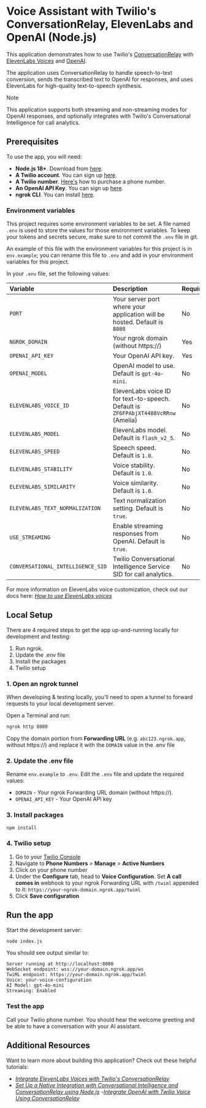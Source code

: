 
# Voice Assistant with Twilio's ConversationRelay, ElevenLabs and OpenAI (Node.js)

This application demonstrates how to use Twilio's [ConversationRelay](https://www.twilio.com/docs/voice/conversationrelay) with [ElevenLabs Voices](https://elevenlabs.io/) and [OpenAI](https://platform.openai.com/docs/api-reference/chat).

The application uses ConversationRelay to handle speech-to-text conversion, sends the transcribed text to OpenAI for responses, and uses ElevenLabs for high-quality text-to-speech synthesis.

> [!NOTE]
> This application supports both streaming and non-streaming modes for OpenAI responses, and optionally integrates with Twilio's Conversational Intelligence for call analytics.

## Prerequisites

To use the app, you will need:

- **Node.js 18+**. Download from [here](https://nodejs.org/).
- **A Twilio account**. You can sign up [here](https://www.twilio.com/try-twilio).
- **A Twilio number**. [Here's](https://help.twilio.com/articles/223135247-How-to-Search-for-and-Buy-a-Twilio-Phone-Number-from-Console) how to purchase a phone number.
- **An OpenAI API Key**. You can sign up [here](https://platform.openai.com/).
- **ngrok CLI**. You can install [here](https://ngrok.com/).

### Environment variables

This project requires some environment variables to be set. A file named `.env` is used to store the values for those environment variables. To keep your tokens and secrets secure, make sure to not commit the `.env` file in git.

An example of this file with the environment variables for this project is in `env.example`; you can rename this file to `.env` and add in your environment variables for this project.

In your `.env` file, set the following values:

| Variable | Description | Required |
| :------- | :---------- | :------- |
| `PORT` | Your server port where your application will be hosted. Default is `8080` | No |
| `NGROK_DOMAIN` | Your ngrok domain (without https://) | Yes |
| `OPENAI_API_KEY` | Your OpenAI API key. | Yes |
| `OPENAI_MODEL` | OpenAI model to use. Default is `gpt-4o-mini`. | No |
| `ELEVENLABS_VOICE_ID` | ElevenLabs voice ID for text-to-speech. Default is `ZF6FPAbjXT4488VcRRnw` (Amelia) | No |
| `ELEVENLABS_MODEL` | ElevenLabs model. Default is `flash_v2_5`. | No |
| `ELEVENLABS_SPEED` | Speech speed. Default is `1.0`. | No |
| `ELEVENLABS_STABILITY` | Voice stability. Default is `1.0`. | No |
| `ELEVENLABS_SIMILARITY` | Voice similarity. Default is `1.0`. | No |
| `ELEVENLABS_TEXT_NORMALIZATION` | Text normalization setting. Default is `true`. | No |
| `USE_STREAMING` | Enable streaming responses from OpenAI. Default is `true`. | No |
| `CONVERSATIONAL_INTELLIGENCE_SID` | Twilio Conversational Intelligence Service SID for call analytics. | No |

For more information on ElevenLabs voice customization, check out our docs here: *[How to use ElevenLabs voices](https://www.twilio.com/docs/voice/conversationrelay/voice-configuration#how-to-use-elevenlabs-voices)*

## Local Setup

There are 4 required steps to get the app up-and-running locally for development and testing:
1. Run ngrok.
2. Update the .env file
3. Install the packages
4. Twilio setup

### 1. Open an ngrok tunnel
When developing & testing locally, you'll need to open a tunnel to forward requests to your local development server.

Open a Terminal and run:

```bash
ngrok http 8080
```
Copy the domain portion from **Forwarding URL** (e.g. `abc123.ngrok.app`, without https://) and replace it with the `DOMAIN` value in the .env file

### 2. Update the .env file

Rename `env.example` to `.env`. Edit the `.env` file and update the required values:
- `DOMAIN` - Your ngrok Forwarding URL domain (without https://). 
- `OPENAI_API_KEY` - Your OpenAI API key

### 3. Install packages

```bash
npm install
```

### 4. Twilio setup

1. Go to your [Twilio Console](https://console.twilio.com/)
2. Navigate to **Phone Numbers** > **Manage** > **Active Numbers**
3. Click on your phone number
4. Under the **Configure** tab, head to **Voice Configuration**. Set **A call comes in** webhook to your ngrok Forwarding URL with `/twiml` appended to it: `https://your-ngrok-domain.ngrok.app/twiml`
5. Click **Save configuration**

## Run the app

Start the development server:

```bash
node index.js
```

You should see output similar to:
```
Server running at http://localhost:8080
WebSocket endpoint: wss://your-domain.ngrok.app/ws
TwiML endpoint: https://your-domain.ngrok.app/twiml
Voice: your-voice-configuration
AI Model: gpt-4o-mini
Streaming: Enabled
```

### Test the app

Call your Twilio phone number. You should hear the welcome greeting and be able to have a conversation with your AI assistant.

## Additional Resources

Want to learn more about building this application? Check out these helpful tutorials:
- *[Integrate ElevenLabs Voices with Twilio's ConversationRelay](https://www.twilio.com/en-us/blog/integrate-elevenlabs-voices-with-twilios-conversationrelay)*
- *[Set Up a Native Integration with Conversational Intelligence and ConversationRelay using Node.js](https://www.twilio.com/en-us/blog/native-integration-conversational-intelligence-conversationrelay-node)*
 -*[Integrate OpenAI with Twilio Voice Using ConversationRelay](https://www.twilio.com/en-us/blog/developers/tutorials/product/integrate-openai-twilio-voice-using-conversationrelay)*
